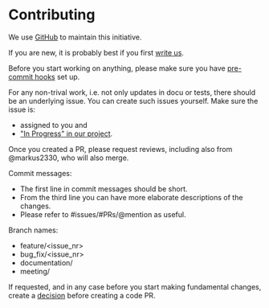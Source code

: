 # Contributing

We use [GitHub](https://github.com/ElektraInitiative/PermaplanT/) to maintain this initiative.

If you are new, it is probably best if you first [write us](mailto:contact@permaplant.net).

Before you start working on anything, please make sure you have [pre-commit hooks](../doc/contrib/README.md#Hooks) set up.

For any non-trival work, i.e. not only updates in docu or tests, there should be an underlying issue.
You can create such issues yourself.
Make sure the issue is:

- assigned to you and
- ["In Progress" in our project](https://github.com/orgs/ElektraInitiative/projects/4).

Once you created a PR, please request reviews, including also from @markus2330, who will also merge.

Commit messages:

- The first line in commit messages should be short.
- From the third line you can have more elaborate descriptions of the changes.
- Please refer to #issues/#PRs/@mention as useful.

Branch names:

- feature/<issue_nr>
- bug_fix/<issue_nr>
- documentation/<name>
- meeting/<date>

If requested, and in any case before you start making fundamental changes, create a [decision](/doc/decisions/) before creating a code PR.
